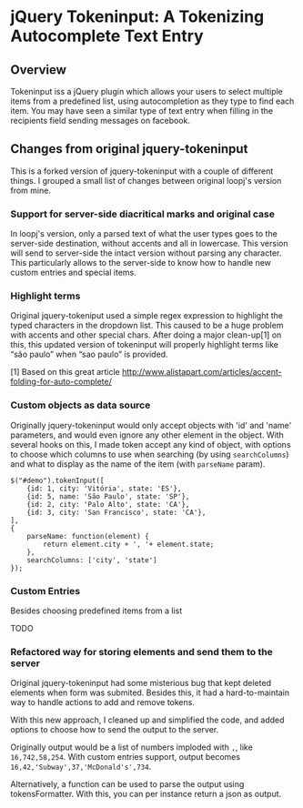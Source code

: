 jQuery Tokeninput: A Tokenizing Autocomplete Text Entry
=======================================================

Overview
--------
Tokeninput iss a jQuery plugin which allows your users to select multiple items from a predefined list, using autocompletion as they type to find each item. You may have seen a similar type of text entry when filling in the recipients field sending messages on facebook.

Changes from original jquery-tokeninput
---------------------------------------

This is a forked version of jquery-tokeninput with a couple of different things. I grouped a small list of changes between original loopj's version from mine.

### Support for server-side diacritical marks and original case

In loopj's version, only a parsed text of what the user types goes to the server-side destination, without accents and all in lowercase. This version will send to server-side the intact version without parsing any character. This particularly allows to the server-side to know how to handle new custom entries and special items.

### Highlight terms

Original jquery-tokeniput used a simple regex expression to highlight the typed characters in the dropdown list. This caused to be a huge problem with accents and other special chars. After doing a major clean-up[1] on this, this updated version of tokeninput will properly highlight terms like “são paulo” when “sao paulo” is provided.

[1] Based on this great article http://www.alistapart.com/articles/accent-folding-for-auto-complete/

### Custom objects as data source

Originally jquery-tokeninput would only accept objects with 'id' and 'name' parameters, and would even ignore any other element in the object. With several hooks on this, I made token accept any kind of object, with options to choose which columns to use when searching (by using `searchColumns`) and what to display as the name of the item (with `parseName` param).

<pre><code>$("#demo").tokenInput([
    {id: 1, city: 'Vitória', state: 'ES'},
    {id: 5, name: 'São Paulo', state: 'SP'},
    {id: 2, city: 'Palo Alto', state: 'CA'},
    {id: 3, city: 'San Francisco', state: 'CA'},
],
{
    parseName: function(element) {
        return element.city + ', '+ element.state;
    },
    searchColumns: ['city', 'state']
});</code></pre>

### Custom Entries

Besides choosing predefined items from a list 

TODO

### Refactored way for storing elements and send them to the server

Original jquery-tokeninput had some misterious bug that kept deleted elements when form was submited. Besides this, it had a hard-to-maintain way to handle actions to add and remove tokens.

With this new approach, I cleaned up and simplified the code, and added options to choose how to send the output to the server.

Originally output would be a list of numbers imploded with <code>,</code>, like <code>16,742,58,254</code>. With custom entries support, output becomes <code>16,42,'Subway',37,'McDonald\'s',734</code>.

Alternatively, a function can be used to parse the output using tokensFormatter. With this, you can per instance return a json as output.
